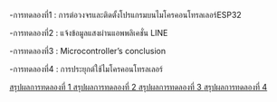 -การทดลองที่1 : การต่อวงจรและติดตั้งโปรแกรมบนไมโครคอนโทรลเลอร์ESP32

-การทดลองที่2 : แจ้งข้อมูลแสงผ่านแอพพลิเคชั่น LINE

-การทดลองที่3 : Microcontroller’s conclusion

-การทดลองที่4 : การประยุกต์ใช้ไมโครคอนโทรลเลอร์

[สรุปผลการทดลองที่ 1 ](https://drive.google.com/file/d/1wlL6ISAO7AVv9ETr0w9kkcCgIi3I0AnK/view?usp=sharing)
[สรุปผลการทดลองที่ 2 ](https://drive.google.com/file/d/1aIleL-MfaGA2rJb7EHGqUf6Srn5lcucw/view?usp=sharing)
[สรุปผลการทดลองที่ 3 ](https://drive.google.com/file/d/1CoxakxvItS8SWSsS0ovlpdEnb5Rc7ty9/view?usp=sharing)
[สรุปผลการทดลองที่ 4 ](https://drive.google.com/file/d/1jLmZiuAGgHSYEaXwGCW-ztdk_2pjXgKL/view?usp=sharing)
